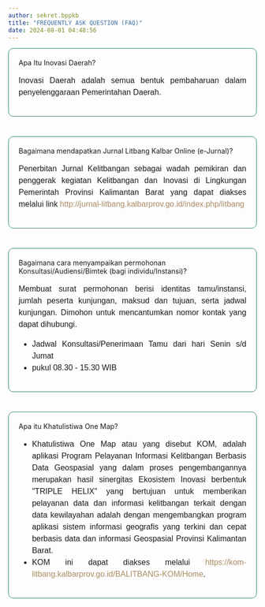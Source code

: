 ```yaml
---
author: sekret.bppkb
title: "FREQUENTLY ASK QUESTION (FAQ)"
date: 2024-08-01 04:48:56
---
```


<div style="display: flex; flex-wrap: wrap; gap: 20px;">

  <div style="flex: 1 1 calc(50% - 20px); margin-bottom: 20px; padding: 20px; border: 1px solid #2f855a; border-radius: 10px; display: flex; justify-content: center; align-items: center;" class="bg-gray-100 dark:bg-gray-800">
    <div>
      <div class="text-center text-customGreen dark:text-customGreenDark font-bold text-3xl">Apa Itu Inovasi Daerah?</div>
      <p style="font-family: 'Poppins', sans-serif; font-size: 16px; text-align: justify; line-height: 1.5;" class="text-center text-gray-600 dark:text-gray-300">Inovasi Daerah adalah semua bentuk pembaharuan dalam penyelenggaraan Pemerintahan Daerah.</p>
    </div>
  </div>

  <div style="flex: 1 1 calc(50% - 20px); margin-bottom: 20px; padding: 20px; border: 1px solid #2f855a; border-radius: 10px; display: flex; justify-content: center; align-items: center;" class="bg-gray-100 dark:bg-gray-800">
    <div>
      <div class="text-center text-customGreen dark:text-customGreenDark font-bold text-3xl">Bagaimana mendapatkan Jurnal Litbang Kalbar Online (e-Jurnal)?</div>
      <p style="font-family: 'Poppins', sans-serif; font-size: 16px; text-align: justify; line-height: 1.5;" class="text-center text-gray-600 dark:text-gray-300">Penerbitan Jurnal Kelitbangan sebagai wadah pemikiran dan penggerak kegiatan Kelitbangan dan Inovasi di Lingkungan Pemerintah Provinsi Kalimantan Barat yang dapat diakses melalui link <a style="color: #ab8b64; text-decoration: none;" href="https://web.archive.org/web/20230324093633/http://jurnal-litbang.kalbarprov.go.id/indekx.php/litbang">http://jurnal-litbang.kalbarprov.go.id/index.php/litbang</a></p>
    </div>
  </div>

  <div style="flex: 1 1 calc(50% - 20px); margin-bottom: 20px; padding: 20px; border: 1px solid #2f855a; border-radius: 10px; display: flex; justify-content: center; align-items: center;" class="bg-gray-100 dark:bg-gray-800">
    <div>
      <div class="text-center text-customGreen dark:text-customGreenDark font-bold text-3xl">Bagaimana cara menyampaikan permohonan</br>Konsultasi/Audiensi/Bimtek (bagi individu/Instansi)?</div>
      <p style="font-family: 'Poppins', sans-serif; font-size: 16px; text-align: justify; line-height: 1.5;" class="text-center text-gray-600 dark:text-gray-300">Membuat surat permohonan berisi identitas tamu/instansi, jumlah peserta kunjungan, maksud dan tujuan, serta jadwal kunjungan. Dimohon untuk mencantumkan nomor kontak yang dapat dihubungi.</p>
      <ul style="font-family: 'Poppins', sans-serif; font-size: 16px; text-align: justify; line-height: 1.5;">
        <li class="text-gray-600 dark:text-gray-300">Jadwal Konsultasi/Penerimaan Tamu dari hari Senin s/d Jumat</li>
        <li class="text-gray-600 dark:text-gray-300">pukul 08.30 - 15.30 WIB</li>
      </ul>
    </div>
  </div>

  <div style="flex: 1 1 calc(50% - 20px); margin-bottom: 20px; padding: 20px; border: 1px solid #2f855a; border-radius: 10px; display: flex; justify-content: center; align-items: center;" class="bg-gray-100 dark:bg-gray-800">
    <div>
      <div class="text-center text-customGreen dark:text-customGreenDark font-bold text-3xl">Apa itu Khatulistiwa One Map?</div>
      <ul style="font-family: 'Poppins', sans-serif; font-size: 16px; text-align: justify; line-height: 1.5;">
        <li class="text-gray-600 dark:text-gray-300">Khatulistiwa One Map atau yang disebut KOM, adalah aplikasi Program Pelayanan Informasi Kelitbangan Berbasis Data Geospasial yang dalam proses pengembangannya merupakan hasil sinergitas Ekosistem Inovasi berbentuk "TRIPLE HELIX" yang bertujuan untuk memberikan pelayanan data dan informasi kelitbangan terkait dengan data kewilayahan adalah dengan mengembangkan program aplikasi sistem informasi geografis yang terkini dan cepat berbasis data dan informasi Geospasial Provinsi Kalimantan Barat.</li>
        <li class="text-gray-600 dark:text-gray-300">KOM ini dapat diakses melalui <a style="color: #ab8b64; text-decoration: none;" href="https://kom-litbang.kalbarprov.go.id/BALITBANG-KOM/Home">https://kom-litbang.kalbarprov.go.id/BALITBANG-KOM/Home</a>.</li>
      </ul>
    </div>
  </div>

</div>

<style>
@media (max-width: 768px) {
  div[style*="display: flex; flex-wrap: wrap;"] > div {
    flex: 1 1 100% !important;
    margin-bottom: 20px !important;
    width: 100% !important;
  }
  
  .text-3xl {
    font-size: 1.5rem !important;
  }
  
  p, ul {
    font-size: 14px !important;
  }
}
</style>